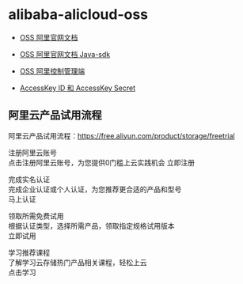 # alibaba-alicloud-oss

- [OSS 阿里官网文档](https://help.aliyun.com/product/31815.html)
- [OSS 阿里官网文档 Java-sdk](https://help.aliyun.com/document_detail/32007.html)
- [OSS 阿里控制管理端](https://oss.console.aliyun.com/overview)

- [AccessKey ID 和 AccessKey Secret](https://ram.console.aliyun.com/manage/ak)

## 阿里云产品试用流程

阿里云产品试用流程：https://free.aliyun.com/product/storage/freetrial

注册阿里云账号     
点击注册阿里云账号，为您提供0门槛上云实践机会 
立即注册    

完成实名认证  
完成企业认证或个人认证，为您推荐更合适的产品和型号   
马上认证    

领取所需免费试用    
根据认证类型，选择所需产品，领取指定规格试用版本    
立即试用    

学习推荐课程  
了解学习云存储热门产品相关课程，轻松上云    
点击学习    
